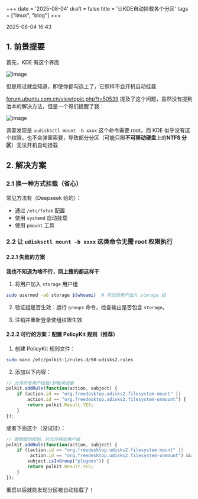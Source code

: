 +++
date = '2025-08-04'
draft = false
title = '让KDE自动挂载各个分区'
tags = ["linux", "blog"]
+++

2025-08-04 16:43 
## 1. 前景提要

首先，KDE 有这个界面

![image](https://img2024.cnblogs.com/blog/3684112/202508/3684112-20250809104943419-246941384.png)

但是用过就会知道，即使你都勾选上了，它照样不会开机自动挂载

[forum.ubuntu.com.cn/viewtopic.php?t=50539](https://forum.ubuntu.com.cn/viewtopic.php?t=50539) 提及了这个问题，虽然没有提到治本的解决方法，但是一个哥们提醒了我：

![image](https://img2024.cnblogs.com/blog/3684112/202508/3684112-20250809104944174-1064861984.png)

调查发现是 `uudisksctl mount -b xxxx` 这个命令需要 root，而 KDE 似乎没有这个权限，也不会弹窗索要，导致部分分区（可能只限**不可移动硬盘**上的**NTFS 分区**）无法开机自动挂载

## 2. 解决方案

### 2.1 换一种方式挂载（省心）

常见方法有（Deepseek 给的）：

- 通过 `/etc/fstab` 配置
- 使用 `systemd` 自动挂载
- 使用 `pmount` 工具

### 2.2 让 `udisksctl mount -b xxxx` 这类命令无需 root 权限执行

#### 2.2.1 失败的方案

**我也不知道为啥不行，网上搜的都这样干**

1. 将用户加入 `storage` 用户组

```bash
sudo usermod -aG storage $(whoami)  # 将当前用户加入 storage 组
```

2. 验证组是否生效：运行 `groups` 命令，检查输出是否包含 `storage`。

3. 注销并重新登录使组权限生效

#### 2.2.2 可行的方案：配置 PolicyKit 规则（推荐）

1. 创建 PolicyKit 规则文件：

```bash
sudo nano /etc/polkit-1/rules.d/50-udisks2.rules
```

2. 添加以下内容：

```javascript
// 允许所有用户挂载/卸载块设备
polkit.addRule(function(action, subject) {
    if (action.id == "org.freedesktop.udisks2.filesystem-mount" ||
        action.id == "org.freedesktop.udisks2.filesystem-unmount") {
        return polkit.Result.YES;
    }
});

```

或者下面这个（没试过）：

```javascript
// 更精细的控制，只允许特定用户组
polkit.addRule(function(action, subject) {
    if ((action.id == "org.freedesktop.udisks2.filesystem-mount" ||
         action.id == "org.freedesktop.udisks2.filesystem-unmount") &&
        subject.isInGroup("plugdev")) {
        return polkit.Result.YES;
    }
});
```

重启以后就能发现分区被自动挂载了！

‍
